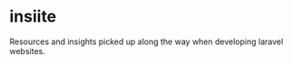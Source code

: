 insiite
=======

Resources and insights picked up along the way when developing laravel websites.





